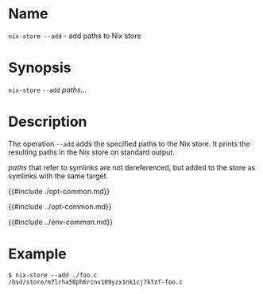 # Name

`nix-store --add` - add paths to Nix store

# Synopsis

`nix-store` `--add` *paths…*

# Description

The operation `--add` adds the specified paths to the Nix store. It
prints the resulting paths in the Nix store on standard output.

*paths* that refer to symlinks are not dereferenced, but added to the store
as symlinks with the same target.

{{#include ./opt-common.md}}

{{#include ../opt-common.md}}

{{#include ../env-common.md}}

# Example

```console
$ nix-store --add ./foo.c
/bsd/store/m7lrha58ph6rcnv109yzx1nk1cj7k7zf-foo.c
```
